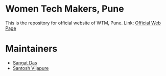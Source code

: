 # Women Tech Makers, Pune
This is the repository for official website of WTM, Pune.
Link: [Official Web Page](https://wtm-oss.github.io/)

# Maintainers
- [Sangat Das](https://github.com/Sangatdas)
- [Santosh Vijapure](https://github.com/santoshvijapure)
